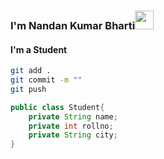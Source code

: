 ### I'm Nandan Kumar Bharti<img src="https://raw.githubusercontent.com/MartinHeinz/MartinHeinz/master/wave.gif" width="30px">

#### I'm a Student


```bash
git add .
git commit -m ""
git push
```

```Java
public class Student{
    private String name;
    private int rollno;
    private String city;
}
```

<!--
**Nandan2890/Nandan2890** is a ✨ _special_ ✨ repository because its `README.md` (this file) appears on your GitHub profile.

Here are some ideas to get you started:

- 🔭 I’m currently working on ...
- 🌱 I’m currently learning ...
- 👯 I’m looking to collaborate on ...
- 🤔 I’m looking for help with ...
- 💬 Ask me about ...
- 📫 How to reach me: ...
- 😄 Pronouns: ...
- ⚡ Fun fact: ...
-->
